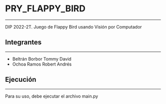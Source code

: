 # PRY_FLAPPY_BIRD
***
DIP 2022-2T. Juego de Flappy Bird usando Visión por Computador

## Integrantes
***
* Beltrán Borbor Tommy David
* Ochoa Ramos Robert Andrés

## Ejecución
***
Para su uso, debe ejecutar el archivo main.py